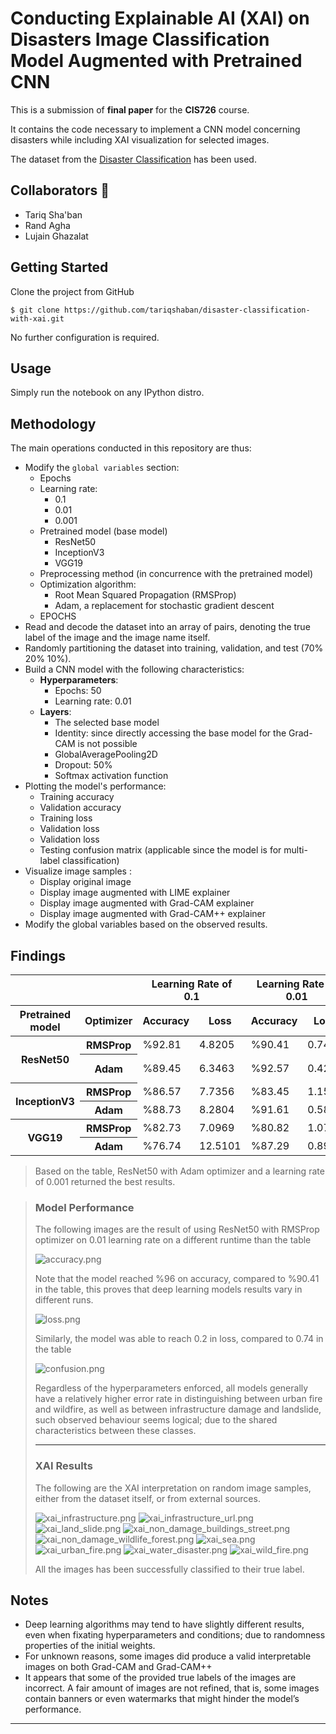 Conducting Explainable AI (XAI) on Disasters Image Classification Model Augmented with  Pretrained CNN
==============================
This is a submission of **final paper** for the **CIS726** course.

It contains the code necessary to implement a CNN model concerning disasters while including XAI visualization for
selected images.

The dataset from the [Disaster Classification](https://www.kaggle.com/code/teresadl/disaster-classification) has been
used.


Collaborators 🥇
------------

* Tariq Sha'ban
* Rand Agha
* Lujain Ghazalat

Getting Started
------------
Clone the project from GitHub

`$ git clone https://github.com/tariqshaban/disaster-classification-with-xai.git`

No further configuration is required.


Usage
------------
Simply run the notebook on any IPython distro.


Methodology
------------
The main operations conducted in this repository are thus:

* Modify the `global variables` section:
    * Epochs
    * Learning rate:
        * 0.1
        * 0.01
        * 0.001
    * Pretrained model (base model)
        * ResNet50
        * InceptionV3
        * VGG19
    * Preprocessing method (in concurrence with the pretrained model)
    * Optimization algorithm:
        * Root Mean Squared Propagation (RMSProp)
        * Adam, a replacement for stochastic gradient descent
    * EPOCHS
* Read and decode the dataset into an array of pairs, denoting the true label of the image and the image name itself.
* Randomly partitioning the dataset into training, validation, and test (70% 20% 10%).
* Build a CNN model with the following characteristics:
    * **Hyperparameters**:
        * Epochs: 50
        * Learning rate: 0.01
    * **Layers**:
        * The selected base model
        * Identity: since directly accessing the base model for the Grad-CAM is not possible
        * GlobalAveragePooling2D
        * Dropout: 50%
        * Softmax activation function
* Plotting the model's performance:
    * Training accuracy
    * Validation accuracy
    * Training loss
    * Validation loss
    * Validation loss
    * Testing confusion matrix (applicable since the model is for multi-label classification)
* Visualize image samples :
    * Display original image
    * Display image augmented with LIME explainer
    * Display image augmented with Grad-CAM explainer
    * Display image augmented with Grad-CAM++ explainer
* Modify the global variables based on the observed results.

Findings
------------

<table>
<thead>
  <tr>
    <th colspan="2"></th>
    <th colspan="2">Learning Rate of 0.1</th>
    <th colspan="2">Learning Rate of 0.01</th>
    <th colspan="2">Learning Rate of 0.001</th>
  </tr>
  <tr>
    <th>Pretrained model</th>
    <th>Optimizer</th>
    <th>Accuracy</th>
    <th>Loss</th>
    <th>Accuracy</th>
    <th>Loss</th>
    <th>Accuracy</th>
    <th>Loss</th>
  </tr>
</thead>
<tbody>
  <tr>
    <th rowspan="2">ResNet50</th>
    <th>RMSProp</th>
    <td>%92.81</td>
    <td>4.8205</td>
    <td>%90.41</td>
    <td>0.7413</td>
    <td>%94.24</td>
    <td>0.1648</td>
  </tr>
  <tr>
    <th>Adam</th>
    <td>%89.45</td>
    <td>6.3463</td>
    <td>%92.57</td>
    <td>0.4252</td>
    <td>&#9989; %95.68</td>
    <td>&#9989; 0.1455</td>
  </tr>
  <tr>
    <th rowspan="2">InceptionV3</th>
    <th>RMSProp</th>
    <td>%86.57</td>
    <td>7.7356</td>
    <td>%83.45</td>
    <td>1.1538</td>
    <td>%93.05</td>
    <td>0.2375</td>
  </tr>
  <tr>
    <th>Adam</th>
    <td>%88.73</td>
    <td>8.2804</td>
    <td>%91.61</td>
    <td>0.5801</td>
    <td>%92.81</td>
    <td>0.2396</td>
  </tr>
  <tr>
    <th rowspan="2">VGG19</th>
    <th>RMSProp</th>
    <td>%82.73</td>
    <td>7.0969</td>
    <td>%80.82</td>
    <td>1.0777</td>
    <td>%89.93</td>
    <td>0.3247</td>
  </tr>
  <tr>
    <th>Adam</th>
    <td>%76.74</td>
    <td>12.5101</td>
    <td>%87.29</td>
    <td>0.8974</td>
    <td>%89.69</td>
    <td>0.2934</td>
  </tr>
</tbody>
</table>

> Based on the table, ResNet50 with Adam optimizer and a learning rate of 0.001 returned the best results.

> ### Model Performance
>
> The following images are the result of using ResNet50 with RMSProp optimizer on 0.01 learning rate on a different
> runtime than the table
>
> ![accuracy.png](assets/images/accuracy.jpg)
>
> Note that the model reached %96 on accuracy, compared to %90.41 in the table, this proves that deep learning models
> results vary in different runs.
>
> ![loss.png](assets/images/loss.jpg)
>
> Similarly, the model was able to reach 0.2 in loss, compared to 0.74 in the table
>
> ![confusion.png](assets/images/confusion.jpg)
>
> Regardless of the hyperparameters enforced, all models generally have a relatively higher error rate in distinguishing
> between
> urban fire and wildfire, as well as between infrastructure damage and landslide, such observed behaviour seems
> logical; due to the shared characteristics between these classes.
>
> --------
>
> ### XAI Results
>
> The following are the XAI interpretation on random image samples, either from the dataset itself, or from external
> sources.
>
> ![xai_infrastructure.png](assets/images/explainable_ai/xai_infrastructure.jpg)
> ![xai_infrastructure_url.png](assets/images/explainable_ai/xai_infrastructure_url.jpg)
> ![xai_land_slide.png](assets/images/explainable_ai/xai_land_slide.jpg)
> ![xai_non_damage_buildings_street.png](assets/images/explainable_ai/xai_non_damage_buildings_street.jpg)
> ![xai_non_damage_wildlife_forest.png](assets/images/explainable_ai/xai_non_damage_wildlife_forest.jpg)
> ![xai_sea.png](assets/images/explainable_ai/xai_sea.jpg)
> ![xai_urban_fire.png](assets/images/explainable_ai/xai_urban_fire.jpg)
> ![xai_water_disaster.png](assets/images/explainable_ai/xai_water_disaster.jpg)
> ![xai_wild_fire.png](assets/images/explainable_ai/xai_wild_fire.jpg)
>
> All the images has been successfully classified to their true label.

Notes
------------

* Deep learning algorithms may tend to have slightly different results, even when fixating hyperparameters and
  conditions; due to randomness properties of the initial weights.
* For unknown reasons, some images did produce a valid interpretable images on both Grad-CAM and Grad-CAM++
* It appears that some of the provided true labels of the images are incorrect. A fair amount of images are not refined,
  that is, some images contain banners or even watermarks that might hinder the model’s performance.

--------